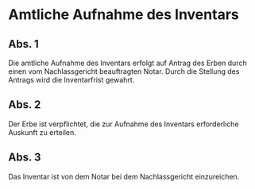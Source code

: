# Amtliche Aufnahme des Inventars



## Abs. 1

 Die amtliche Aufnahme des Inventars erfolgt auf Antrag des Erben durch einen vom Nachlassgericht beauftragten Notar. Durch die Stellung des Antrags wird die Inventarfrist gewahrt.

## Abs. 2

 Der Erbe ist verpflichtet, die zur Aufnahme des Inventars erforderliche Auskunft zu erteilen.

## Abs. 3

 Das Inventar ist von dem Notar bei dem Nachlassgericht einzureichen. 

